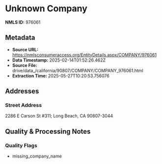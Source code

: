 # Unknown Company

**NMLS ID:** 976061

## Metadata
- **Source URL:** https://nmlsconsumeraccess.org/EntityDetails.aspx/COMPANY/976061
- **Data Timestamp:** 2025-02-14T01:52:26.462Z
- **Source File:** drive/data_/california/90807/COMPANY/COMPANY_976061.html
- **Extraction Time:** 2025-05-27T10:20:53.756076

## Addresses
### Street Address
2286 E Carson St #311; Long Beach, CA 90807-3044

## Quality & Processing Notes
### Quality Flags
- missing_company_name
